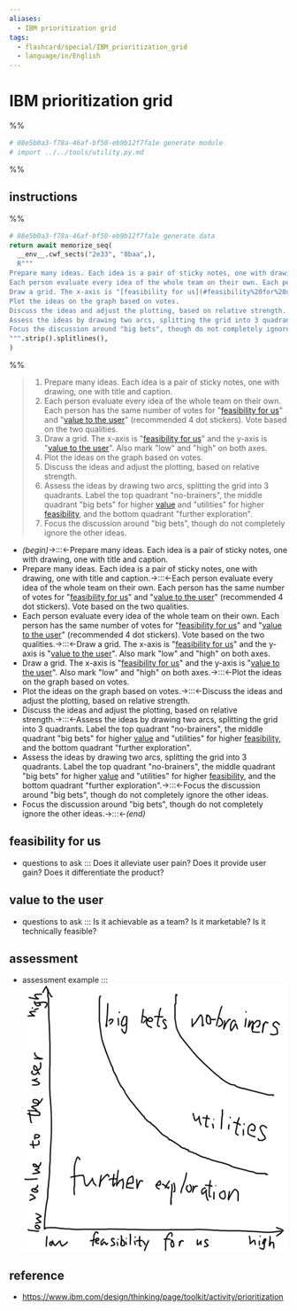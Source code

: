 ```yaml
---
aliases:
  - IBM prioritization grid
tags:
  - flashcard/special/IBM_prioritization_grid
  - language/in/English
---
```


# IBM prioritization grid

%%

```Python
# 08e5b0a3-f78a-46af-bf50-eb9b12f7fa1e generate module
# import ../../tools/utility.py.md
```

%%

## instructions

%%

```Python
# 08e5b0a3-f78a-46af-bf50-eb9b12f7fa1e generate data
return await memorize_seq(
  __env__.cwf_sects("2e33", "8baa",),
  R"""
Prepare many ideas. Each idea is a pair of sticky notes, one with drawing, one with title and caption.
Each person evaluate every idea of the whole team on their own. Each person has the same number of votes for "[feasibility for us](#feasibility%20for%20us)" and "[value to the user](#value%20to%20the%20user)" (recommended 4 dot stickers). Vote based on the two qualities.
Draw a grid. The x-axis is "[feasibility for us](#feasibility%20for%20us)" and the y-axis is "[value to the user](#value%20to%20the%20user)". Also mark "low" and "high" on both axes.
Plot the ideas on the graph based on votes.
Discuss the ideas and adjust the plotting, based on relative strength.
Assess the ideas by drawing two arcs, splitting the grid into 3 quadrants. Label the top quadrant "no-brainers", the middle quadrant "big bets" for higher [value](#value%20to%20the%20user) and "utilities" for higher [feasibility](#feasibility%20for%20us), and the bottom quadrant "further exploration".
Focus the discussion around "big bets", though do not completely ignore the other ideas.
""".strip().splitlines(),
)
```

%%

<!--08e5b0a3-f78a-46af-bf50-eb9b12f7fa1e generate section="2e33"--><!-- The following content is generated at 2024-03-12T13:50:52.826539+08:00. Any edits will be overridden! -->

> 1. Prepare many ideas. Each idea is a pair of sticky notes, one with drawing, one with title and caption.
> 2. Each person evaluate every idea of the whole team on their own. Each person has the same number of votes for "[feasibility for us](#feasibility%20for%20us)" and "[value to the user](#value%20to%20the%20user)" (recommended 4 dot stickers). Vote based on the two qualities.
> 3. Draw a grid. The x-axis is "[feasibility for us](#feasibility%20for%20us)" and the y-axis is "[value to the user](#value%20to%20the%20user)". Also mark "low" and "high" on both axes.
> 4. Plot the ideas on the graph based on votes.
> 5. Discuss the ideas and adjust the plotting, based on relative strength.
> 6. Assess the ideas by drawing two arcs, splitting the grid into 3 quadrants. Label the top quadrant "no-brainers", the middle quadrant "big bets" for higher [value](#value%20to%20the%20user) and "utilities" for higher [feasibility](#feasibility%20for%20us), and the bottom quadrant "further exploration".
> 7. Focus the discussion around "big bets", though do not completely ignore the other ideas.

<!--/08e5b0a3-f78a-46af-bf50-eb9b12f7fa1e-->

<!--08e5b0a3-f78a-46af-bf50-eb9b12f7fa1e generate section="8baa"--><!-- The following content is generated at 2024-03-12T13:50:52.839642+08:00. Any edits will be overridden! -->

- _(begin)_→:::←Prepare many ideas. Each idea is a pair of sticky notes, one with drawing, one with title and caption.
- Prepare many ideas. Each idea is a pair of sticky notes, one with drawing, one with title and caption.→:::←Each person evaluate every idea of the whole team on their own. Each person has the same number of votes for "[feasibility for us](#feasibility%20for%20us)" and "[value to the user](#value%20to%20the%20user)" (recommended 4 dot stickers). Vote based on the two qualities.
- Each person evaluate every idea of the whole team on their own. Each person has the same number of votes for "[feasibility for us](#feasibility%20for%20us)" and "[value to the user](#value%20to%20the%20user)" (recommended 4 dot stickers). Vote based on the two qualities.→:::←Draw a grid. The x-axis is "[feasibility for us](#feasibility%20for%20us)" and the y-axis is "[value to the user](#value%20to%20the%20user)". Also mark "low" and "high" on both axes.
- Draw a grid. The x-axis is "[feasibility for us](#feasibility%20for%20us)" and the y-axis is "[value to the user](#value%20to%20the%20user)". Also mark "low" and "high" on both axes.→:::←Plot the ideas on the graph based on votes.
- Plot the ideas on the graph based on votes.→:::←Discuss the ideas and adjust the plotting, based on relative strength.
- Discuss the ideas and adjust the plotting, based on relative strength.→:::←Assess the ideas by drawing two arcs, splitting the grid into 3 quadrants. Label the top quadrant "no-brainers", the middle quadrant "big bets" for higher [value](#value%20to%20the%20user) and "utilities" for higher [feasibility](#feasibility%20for%20us), and the bottom quadrant "further exploration".
- Assess the ideas by drawing two arcs, splitting the grid into 3 quadrants. Label the top quadrant "no-brainers", the middle quadrant "big bets" for higher [value](#value%20to%20the%20user) and "utilities" for higher [feasibility](#feasibility%20for%20us), and the bottom quadrant "further exploration".→:::←Focus the discussion around "big bets", though do not completely ignore the other ideas.
- Focus the discussion around "big bets", though do not completely ignore the other ideas.→:::←_(end)_

<!--/08e5b0a3-f78a-46af-bf50-eb9b12f7fa1e-->

## feasibility for us

- questions to ask ::: Does it alleviate user pain? Does it provide user gain? Does it differentiate the product?

## value to the user

- questions to ask ::: Is it achievable as a team? Is it marketable? Is it technically feasible?

## assessment

- assessment example ::: ![assessment example](attachments/Pasted%20image%2020240312134839.png)

## reference

- <https://www.ibm.com/design/thinking/page/toolkit/activity/prioritization>
